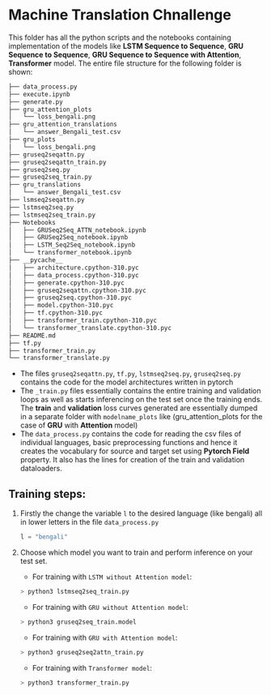 # Machine Translation Chnallenge

This folder has all the python scripts and the notebooks containing implementation of the models like __LSTM Sequence to Sequence__, __GRU Sequence to Sequence__, __GRU Sequence to Sequence with Attention__, __Transformer__ model. The entire file structure for the following folder is shown:

```bash
├── data_process.py
├── execute.ipynb
├── generate.py
├── gru_attention_plots
│   └── loss_bengali.png
├── gru_attention_translations
│   └── answer_Bengali_test.csv
├── gru_plots
│   └── loss_bengali.png
├── gruseq2seqattn.py
├── gruseq2seqattn_train.py
├── gruseq2seq.py
├── gruseq2seq_train.py
├── gru_translations
│   └── answer_Bengali_test.csv
├── lsmseq2seqattn.py
├── lstmseq2seq.py
├── lstmseq2seq_train.py
├── Notebooks
│   ├── GRUSeq2Seq_ATTN_notebook.ipynb
│   ├── GRUSeq2Seq_notebook.ipynb
│   ├── LSTM_Seq2Seq_notebook.ipynb
│   └── transformer_notebook.ipynb
├── __pycache__
│   ├── architecture.cpython-310.pyc
│   ├── data_process.cpython-310.pyc
│   ├── generate.cpython-310.pyc
│   ├── gruseq2seqattn.cpython-310.pyc
│   ├── gruseq2seq.cpython-310.pyc
│   ├── model.cpython-310.pyc
│   ├── tf.cpython-310.pyc
│   ├── transformer_train.cpython-310.pyc
│   └── transformer_translate.cpython-310.pyc
├── README.md
├── tf.py
├── transformer_train.py
└── transformer_translate.py
```

- The files `gruseq2seqattn.py`, `tf.py`, `lstmseq2seq.py`, `gruseq2seq.py` contains the code for the model architectures written in pytorch
- The `_train.py` files essentially contains the entire training and validation loops as well as starts inferencing on the test set once the training ends. The __train__ and __validation__ loss curves generated are essentially dumped in a separate folder with 
`modelname_plots` like (gru_attention_plots for the case of __GRU__ with __Attention__ model)
- The `data_process.py` contains the code for reading the csv files of individual languages, basic preprocessing functions and hence it creates the vocabulary for source and target set using __Pytorch Field__ property. It also has the lines for creation of the train and validation dataloaders. 

## Training steps:
     
1. Firstly the change the variable `l` to the desired language (like bengali) all in lower letters in the file `data_process.py`
    ```py
    l = "bengali"
    ```
2. Choose which model you want to train and perform inference on your test set.

    - For training with `LSTM without Attention model`:
    ```py
    > python3 lstmseq2seq_train.py
    ```
    - For training with `GRU without Attention model`:
    ```py
    > python3 gruseq2seq_train.model
    ```
    - For training with `GRU with Attention model`:
    ```py
    > python3 gruseq2seq2attn_train.py
    ```
    - For training with `Transformer model`:
    ```py
    > python3 transformer_train.py
    ```

